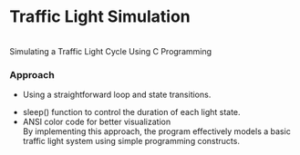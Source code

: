 <h1>Traffic Light Simulation </h1><br>
Simulating a Traffic Light Cycle Using C Programming <br>
<h3>Approach</h3>
<ul>
  

<li><p>Using a straightforward loop and state transitions. </p></li>
<li> sleep() function to control the duration of each light state.</li>
<li>ANSI color code for better visualization</li>
 By implementing this approach, the program effectively models a basic traffic light system using simple programming constructs.

</p>
</ul>


